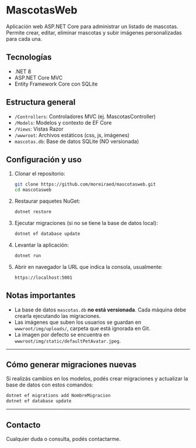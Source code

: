 
# MascotasWeb

Aplicación web ASP.NET Core para administrar un listado de mascotas. Permite crear, editar, eliminar mascotas y subir imágenes personalizadas para cada una.

## Tecnologías

- .NET 8  
- ASP.NET Core MVC  
- Entity Framework Core con SQLite  

## Estructura general

- `/Controllers`: Controladores MVC (ej. MascotasController)  
- `/Models`: Modelos y contexto de EF Core  
- `/Views`: Vistas Razor  
- `/wwwroot`: Archivos estáticos (css, js, imágenes)  
- `mascotas.db`: Base de datos SQLite (NO versionada)  

## Configuración y uso

1. Clonar el repositorio:

   ```bash
   git clone https://github.com/moreiraed/mascotasweb.git
   cd mascotasweb
   ```

2. Restaurar paquetes NuGet:

   ```bash
   dotnet restore
   ```

3. Ejecutar migraciones (si no se tiene la base de datos local):

   ```bash
   dotnet ef database update
   ```

4. Levantar la aplicación:

   ```bash
   dotnet run
   ```

5. Abrir en navegador la URL que indica la consola, usualmente:

   ```
   https://localhost:5001
   ```

## Notas importantes

- La base de datos `mascotas.db` **no está versionada**. Cada máquina debe crearla ejecutando las migraciones.  
- Las imágenes que suben los usuarios se guardan en `wwwroot/img/uploads/`, carpeta que está ignorada en Git.  
- La imagen por defecto se encuentra en `wwwroot/img/static/defaultPetAvatar.jpeg`.  

---

## Cómo generar migraciones nuevas

Si realizás cambios en los modelos, podés crear migraciones y actualizar la base de datos con estos comandos:

```bash
dotnet ef migrations add NombreMigracion
dotnet ef database update
```

---

## Contacto

Cualquier duda o consulta, podés contactarme.
